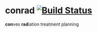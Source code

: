 conrad 
[![Build Status](https://travis-ci.org/kels271828/conrad.svg?branch=master)](https://travis-ci.org/kels271828/conrad) 
===

**con**vex **rad**iation treatment planning
